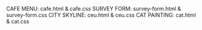 CAFE MENU: cafe.html & cafe.css
SURVEY FORM: survey-form.html & survey-form.css
CITY SKYLINE: ceu.html & ceu.css
CAT PAINTING: cat.html & cat.css
